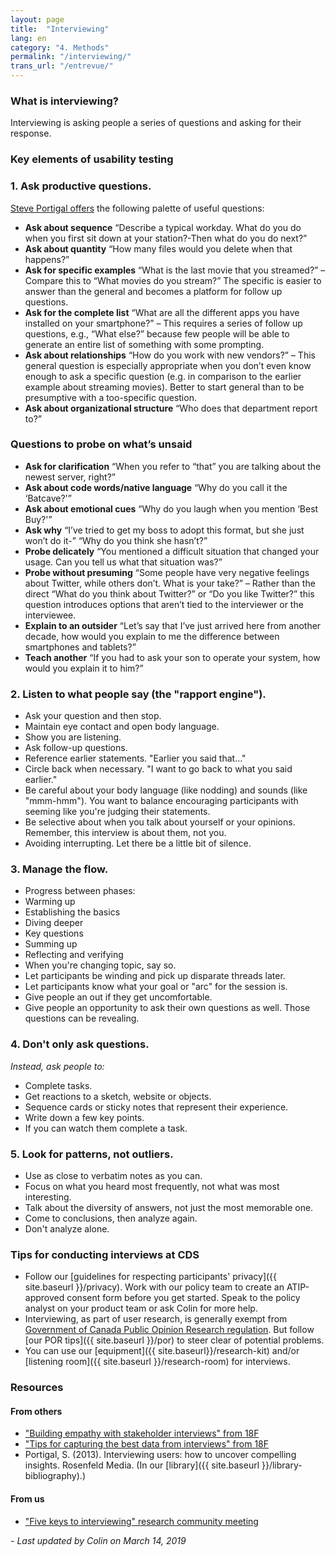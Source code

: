 ```yaml
---
layout: page
title:  "Interviewing"
lang: en
category: "4. Methods"
permalink: "/interviewing/"
trans_url: "/entrevue/"
---
```




### What is interviewing?
Interviewing is asking people a series of questions and asking for their response.

### Key elements of usability testing

### 1. Ask productive questions.

[Steve Portigal offers](https://portigal.com/seventeen-types-of-interviewing-questions/) the following palette of useful questions:
* **Ask about sequence** “Describe a typical workday. What do you do when you first sit down at your station?-Then what do you do next?”
* **Ask about quantity** “How many files would you delete when that happens?”
* **Ask for specific examples** “What is the last movie that you streamed?” – Compare this to “What movies do you stream?” The specific is easier to answer than the general and becomes a platform for follow up questions.
* **Ask for the complete list** “What are all the different apps you have installed on your smartphone?” – This requires a series of follow up questions, e.g., “What else?” because few people will be able to generate an entire list of something with some prompting.
* **Ask about relationships** “How do you work with new vendors?” – This general question is especially appropriate when you don’t even know enough to ask a specific question (e.g. in comparison to the earlier example about streaming movies). Better to start general than to be presumptive with a too-specific question.
* **Ask about organizational structure** “Who does that department report to?”

### Questions to probe on what’s unsaid
* **Ask for clarification** “When you refer to “that” you are talking about the newest server, right?”
* **Ask about code words/native language** “Why do you call it the ‘Batcave?'”
* **Ask about emotional cues** “Why do you laugh when you mention ‘Best Buy?'”
* **Ask why** “I’ve tried to get my boss to adopt this format, but she just won’t do it-” “Why do you think she hasn’t?”
* **Probe delicately** “You mentioned a difficult situation that changed your usage. Can you tell us what that situation was?”
* **Probe without presuming** “Some people have very negative feelings about Twitter, while others don’t. What is your take?” – Rather than the direct “What do you think about Twitter?” or “Do you like Twitter?” this question introduces options that aren’t tied to the interviewer or the interviewee.
* **Explain to an outsider** “Let’s say that I’ve just arrived here from another decade, how would you explain to me the difference between smartphones and tablets?”
* **Teach another** “If you had to ask your son to operate your system, how would you explain it to him?”

### 2. Listen to what people say (the "rapport engine").
*   Ask your question and then stop.
*   Maintain eye contact and open body language.
*   Show you are listening.
 *   Ask follow-up questions.
 *   Reference earlier statements. "Earlier you said that…"
 *   Circle back when necessary. "I want to go back to what you said earlier."
*   Be careful about your body language (like nodding) and sounds (like "mmm-hmm"). You want to balance encouraging participants with seeming like you're judging their statements.
*   Be selective about when you talk about yourself or your opinions. Remember, this interview is about them, not you.
*   Avoiding interrupting. Let there be a little bit of silence.



### 3. Manage the flow.
*   Progress between phases:
 *   Warming up
 *   Establishing the basics
 *   Diving deeper
 *   Key questions
 *   Summing up
 *   Reflecting and verifying
*   When you're changing topic, say so.
*   Let participants be winding and pick up disparate threads later.
*   Let participants know what your goal or "arc" for the session is.
*   Give people an out if they get uncomfortable.
*   Give people an opportunity to ask their own questions as well. Those questions can be revealing.

### 4. Don't only ask questions.

_Instead, ask people to:_
*   Complete tasks.
*   Get reactions to a sketch, website or objects.
*   Sequence cards or sticky notes that represent their experience.
*   Write down a few key points.
*   If you can watch them complete a task.

### 5. Look for patterns, not outliers.
*   Use as close to verbatim notes as you can.
*   Focus on what you heard most frequently, not what was most interesting.
*   Talk about the diversity of answers, not just the most memorable one.
*   Come to conclusions, then analyze again.
*   Don't analyze alone.

### Tips for conducting interviews at CDS
* Follow our [guidelines for respecting participants' privacy]({{ site.baseurl }}/privacy). Work with our policy team to create an ATIP-approved consent form before you get started. Speak to the policy analyst on your product team or ask Colin for more help.
* Interviewing, as part of user research, is generally exempt from [Government of Canada Public Opinion Research regulation](https://www.canada.ca/en/treasury-board-secretariat/services/government-communications/public-opinion-research-government.html#toc3). But follow [our POR tips]({{ site.baseurl }}/por) to steer clear of potential problems.
* You can use our [equipment]({{ site.baseurl}}/research-kit) and/or [listening room]({{ site.baseurl }}/research-room) for interviews.

### Resources

#### From others
* ["Building empathy with stakeholder interviews" from 18F](https://18f.gsa.gov/2016/06/20/build-empathy-with-stakeholder-interviews-part-1-preparation/)
* ["Tips for capturing the best data from interviews" from 18F](https://18f.gsa.gov/2016/02/09/tips-for-capturing-the-best-data-from-user-interviews/)
* Portigal, S. (2013). Interviewing users: how to uncover compelling insights. Rosenfeld Media. (In our [library]({{ site.baseurl }}/library-bibliography).)

#### From us
* ["Five keys to interviewing" research community meeting](https://docs.google.com/document/d/10yAV4DzfJfwwg9-9JirBguo3eMxuZPw6bigbfSDUqhQ/edit?usp=drive_web&ouid=115428102159383580616)

_- Last updated by Colin on March 14, 2019_

